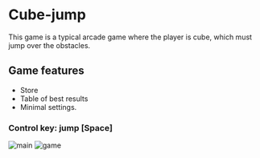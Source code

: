 # Cube-jump

This game is a typical arcade game where the player is cube, which must jump over the obstacles. 
## Game features 
- Store
- Table of best results
- Minimal settings.

### Control key: jump [Space]

![main](https://user-images.githubusercontent.com/29926552/31667166-4b41d90a-b357-11e7-8053-d60f3a9b4f92.png)
![game](https://user-images.githubusercontent.com/29926552/31667160-48d7375a-b357-11e7-9a95-8afd036780d3.png)


